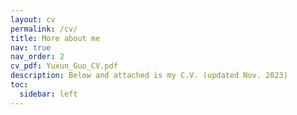 ```yaml
---
layout: cv
permalink: /cv/
title: More about me
nav: true
nav_order: 2
cv_pdf: Yuxun_Guo_CV.pdf
description: Below and attached is my C.V. (updated Nov. 2023)
toc:
  sidebar: left
---
```

